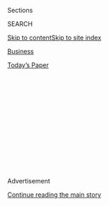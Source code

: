 <div id="app">

<div>

<div>

<div>

<div class="NYTAppHideMasthead css-1q2w90k e1suatyy0">

<div class="section css-ui9rw0 e1suatyy2">

<div class="css-eph4ug er09x8g0">

<div class="css-6n7j50">

</div>

<span class="css-1dv1kvn">Sections</span>

<div class="css-10488qs">

<span class="css-1dv1kvn">SEARCH</span>

</div>

[Skip to content](#site-content)[Skip to site
index](#site-index)

</div>

<div id="masthead-section-label" class="css-1wr3we4 eaxe0e00">

[Business](https://www.nytimes.com/section/business)

</div>

<div class="css-10698na e1huz5gh0">

</div>

</div>

<div id="masthead-bar-one" class="section hasLinks css-15hmgas e1csuq9d3">

<div class="css-uqyvli e1csuq9d0">

</div>

<div class="css-1uqjmks e1csuq9d1">

</div>

<div class="css-9e9ivx">

[](https://myaccount.nytimes.com/auth/login?response_type=cookie&client_id=vi)

</div>

<div class="css-1bvtpon e1csuq9d2">

[Today’s
Paper](https://www.nytimes.com/section/todayspaper)

</div>

</div>

</div>

</div>

<div data-aria-hidden="false">

<div id="site-content" data-role="main">

<div>

<div class="css-1aor85t" style="opacity:0.000000001;z-index:-1;visibility:hidden">

<div class="css-1hqnpie">

<div class="css-epjblv">

<span class="css-17xtcya">[Business](/section/business)</span><span class="css-x15j1o">|</span><span class="css-fwqvlz">Samsung
Bribery Scandal Threatens South Korea Success
Story</span>

</div>

<div class="css-k008qs">

<div class="css-1iwv8en">

<span class="css-18z7m18"></span>

<div>

</div>

</div>

<span class="css-1n6z4y">https://nyti.ms/2lHfurJ</span>

<div class="css-1705lsu">

<div class="css-4xjgmj">

<div class="css-4skfbu" data-role="toolbar" data-aria-label="Social Media Share buttons, Save button, and Comments Panel with current comment count" data-testid="share-tools">

  - 
  - 
  - 
  - 
    
    <div class="css-6n7j50">
    
    </div>

  - 

</div>

</div>

</div>

</div>

</div>

</div>

<div class="css-13pd83m">

</div>

<div id="top-wrapper" class="css-1sy8kpn">

<div id="top-slug" class="css-l9onyx">

Advertisement

</div>

[Continue reading the main
story](#after-top)

<div class="ad top-wrapper" style="text-align:center;height:100%;display:block;min-height:250px">

<div id="top" class="place-ad" data-position="top" data-size-key="top">

</div>

</div>

<div id="after-top">

</div>

</div>

<div id="sponsor-wrapper" class="css-1hyfx7x">

<div id="sponsor-slug" class="css-19vbshk">

Supported by

</div>

[Continue reading the main
story](#after-sponsor)

<div id="sponsor" class="ad sponsor-wrapper" style="text-align:center;height:100%;display:block">

</div>

<div id="after-sponsor">

</div>

</div>

<div class="css-1vkm6nb ehdk2mb0">

# Samsung Bribery Scandal Threatens South Korea Success Story

</div>

<div class="css-79elbk" data-testid="photoviewer-wrapper">

<div class="css-z3e15g" data-testid="photoviewer-wrapper-hidden">

</div>

<div class="css-1a48zt4 ehw59r15" data-testid="photoviewer-children">

![<span class="css-16f3y1r e13ogyst0" data-aria-hidden="true">A bus stop
poster illustrating a political scandal in South Korea shows portraits
of Park Geun-hye, top center, South Korea’s president, the subject of
impeachment proceedings; Choi Soon-sil, her jailed confidante, top left;
and Jay Y. Lee, a vice chairman of Samsung, bottom, who was indicted on
a charge of bribery last
week.</span><span class="css-cnj6d5 e1z0qqy90" itemprop="copyrightHolder"><span class="css-1ly73wi e1tej78p0">Credit...</span><span><span>Lee
Jin-Man/Associated
Press</span></span></span>](https://static01.nyt.com/images/2017/03/05/business/05Samsung1/05Samsung1-articleInline.jpg?quality=75&auto=webp&disable=upscale)

</div>

</div>

<div class="css-xt80pu e12qa4dv0">

<div class="css-18e8msd">

<div class="css-vp77d3 epjyd6m0">

<div class="css-1baulvz">

By [<span class="css-1baulvz" itemprop="name">Choe
Sang-Hun</span>](http://www.nytimes.com/by/choe-sang-hun) and
[<span class="css-1baulvz last-byline" itemprop="name">Paul
Mozur</span>](https://www.nytimes.com/by/paul-mozur)

</div>

</div>

  - March 4,
    2017

  - 
    
    <div class="css-4xjgmj">
    
    <div class="css-d8bdto" data-role="toolbar" data-aria-label="Social Media Share buttons, Save button, and Comments Panel with current comment count" data-testid="share-tools">
    
      - 
      - 
      - 
      - 
        
        <div class="css-6n7j50">
        
        </div>
    
      - 
    
    </div>
    
    </div>

</div>

<div class="css-tk9fsr">

[Leer en
español](https://www.nytimes.com/es/2017/03/09/el-escandalo-de-samsung-amenaza-la-narrativa-de-exito-de-corea-del-sur/ "Read in Spanish")

</div>

</div>

<div class="section meteredContent css-1r7ky0e" name="articleBody" itemprop="articleBody">

<div class="css-1fanzo5 StoryBodyCompanionColumn">

<div class="css-53u6y8">

SEOUL, South Korea — Jay Y. Lee, heir to one of the world’s biggest
corporate empires, followed in the footsteps of his prominent father. He
took charge of key businesses. He hobnobbed with his country’s
president. He brought in new ideas.

Then, [like his
father](http://www.nytimes.com/2008/04/17/business/worldbusiness/17iht-samsung.4.12107507.html),
he was
[charged](https://www.nytimes.com/2017/02/28/world/asia/lee-jae-yong-samsung.html)
with breaking the law.

Mr. Lee, the de facto leader of South Korea’s Samsung Group, was
indicted on a charge of bribery this past week, accused of taking part
in a political scandal that has rocked his home country. The image of a
pillar of industry, [in
handcuffs](https://www.yahoo.com/news/arrested-samsung-heir-appears-handcuffed-questioning-083230348.html),
escorted by the police from jail to meet with prosecutors sent a message
that shocked even a jaded public: South Korea’s postwar economic order
is under threat.

Samsung has experienced this before. Since the 1960s, when the company
was caught smuggling artificial sweetener, its leaders have been in and
out of trouble with minor consequences.
[Twice](http://www.nytimes.com/1996/08/27/world/death-sentence-for-ex-president-chun-a-landmark-for-korea.html),
Mr. Lee’s father was [saved from
prison](http://www.nytimes.com/2009/12/30/business/global/30samsung.html)
by a South Korean president worried that anything that hurt Samsung
could also hurt an economic machine that lifted millions of people from
the ashes of war.

The thought of Mr. Lee in jail has raised a tantalizing prospect for
many South Koreans: This time could be different.

</div>

</div>

<div class="css-1fanzo5 StoryBodyCompanionColumn">

<div class="css-53u6y8">

South Korea’s political turmoil could usher in a new group of leaders
less inclined to treat its business titans with kid gloves. The public
is [increasingly fed
up](https://www.nytimes.com/2016/07/05/business/dealbook/south-korea-targets-executives-pressed-by-an-angry-public.html)
with white-collar crime. Further, South Korea’s unique blend of
business, politics and top-down hierarchical management is looking
increasingly untenable in a modern age of innovation, public
dissatisfaction with the old order and cutthroat competition from China
and the rest of the world.

Mr. Lee and key aides are accused of using bribes to cement the family’s
control of the Samsung empire — an accusation that, if proven, would add
to growing public perception that the country’s business elite are in it
only for themselves. The ensuing scandal threatens to topple South
Korea’s government and lead to tougher moves against big business
here.

Prosecutors also indicted a group of executives tasked with cementing
Mr. Lee’s grip over the sprawling empire — a group that critics say
epitomizes where the country’s business culture went wrong.

South Koreans are now coming to grips with a tale of corporate power and
family intrigue. It includes a mysteriously ill patriarch, a
[Rasputin-like](https://www.nytimes.com/2016/11/01/world/asia/south-korea-park-geun-hye-choi-soon-sil.html)
confidante of the country’s president, a shadowy Samsung office that has
disappeared and reappeared before, and an alleged bribe in the form of a
horse.

But it also includes the growing realization that, to compete, Samsung
and South Korea as a whole will have to take a hard look at the way they
do business.

</div>

</div>

<div class="css-1fanzo5 StoryBodyCompanionColumn">

<div class="css-53u6y8">

“We should not miss this opportunity to cut the corrupt ties between
politics and businesses,” said [Moon
Jae-in](https://www.nytimes.com/2016/12/09/world/asia/south-korea-who-could-replace-park.html),
a lawmaker and opposition leader who is the favorite to become South
Korea’s next president. “Only when Samsung repents its collusion with
politics and its anti-market activities, like seeking political favors,
can it become stronger.”

## Rise of an Empire

Like its home country, Samsung is a giant in transition. The
conglomerate is one of the world’s top sellers of televisions and
smartphones, a key supplier for the innards of Apple’s iPhones, and the
maker of products as varied as cargo ships and credit cards. Its many
companies posted estimated combined sales of $262 billion. By itself, it
accounts for one-fifth of its home country’s exports.

All of that is under pressure. The infamous
[failure](https://www.nytimes.com/2016/10/12/business/international/samsung-galaxy-note7-terminated.html)
of its [fire-prone Galaxy Note 7
smartphone](https://www.nytimes.com/2017/01/23/business/samsung-galaxy-note7-fires.html)
tarnished its name. Chinese
[rivals](https://www.nytimes.com/2016/10/19/business/samsung-galaxy-note7-china-test.html)
are making cheaper — and increasingly sophisticated — phones,
televisions and appliances. Its shipbuilding business is [shedding
jobs](http://english.yonhapnews.co.kr/news/2017/01/12/0200000000AEN20170112002500320.html).
China’s government is investing lavishly to build out rival makers of
microchips and memory. The scandal will delay long-term efforts to
address these
problems.

</div>

</div>

<div style="max-width:100%;margin:0 auto">

<div class="css-17dprlf" data-id="100000004968902" data-slug="samsung-chaebols" style="max-width:600px">

</div>

</div>

<div class="css-1fanzo5 StoryBodyCompanionColumn">

<div class="css-53u6y8">

Mr. Lee still may emerge unscathed. He argues that he didn’t commit
bribery and that, instead, he is the victim of extortion. Samsung said
in a statement that it neither paid bribes nor sought favors, and said
the truth would come to light in court.

But Mr. Lee’s troubles — he was arrested, unprecedented for the leader
of South Korea’s largest company, before he was indicted — were a jolt
to those who assumed Samsung could once again turn to its political ties
for help.

Samsung, which means “three stars” in Korean, has long prospered from
politics. Founded by a grandfather of Mr. Lee as a small fish and
produce trader in 1938, it branched out into new businesses after the
Korean War, including textiles, sugar and alcohol — and later, in 1969,
electronics.

</div>

</div>

<div class="css-1fanzo5 StoryBodyCompanionColumn">

<div class="css-53u6y8">

The expansion was, in many respects, funded by the government. Its
military dictator, [Park
Chung-hee](http://www.nytimes.com/1995/11/24/world/ruthless-ex-dictator-getting-credit-for-south-korea-s-rise.html),
wanted to transform South Korea into a country that made what it needed
and exported the rest. At the same time, Mr. Park and his successors
faced pressure from the country’s struggling populace to get tough on
businesses that were seen as profiting from the government’s efforts to
kick-start the economy.

The two sides struck a compromise. Mr. Park allowed Mr. Lee’s
grandfather and other business leaders to keep their wealth. In return,
he urged them to invest in the country’s economic development and to
back his push to make South Korea an export powerhouse. To help, he
plied them with cheap bank loans, beneficial “buy Korea” policies and
other inducements.

This business-government partnership helped wealthy business leaders and
their families squeeze out smaller businesses and international
competitors. Those groups came to be known as
[chaebol](https://www.nytimes.com/2017/02/17/business/south-korea-chaebol-samsung.html),
or “rich clan” in Korean, and they dominate South Korea’s economic life
to this day. The nation’s top 10 chaebol generate combined annual
revenue equivalent to 80 percent of South Korea’s total economic output,
according to analyst estimates.

“To South Koreans, chaebol have two faces,” said Kim Sang-jo, an
economist at Hansung University in Seoul and an authority on Samsung.
“On one hand, chaebol symbolize corrupt ties between business and
politics, so people call for reforming chaebol. On the other hand, the
economy is so heavily dependent on chaebol that people fear that shaking
them too much might make them collapse.”

“South Korean people,” he added, “have never had a chance to learn how a
modern globalized company should be run.”

Jay Y. Lee’s father, Lee Kun-hee, became Samsung’s chairman after his
father, Lee Byung-chull, [died
in 1987](http://www.nytimes.com/1987/11/20/obituaries/lee-byung-chull-77-industrialist-of-korea.html).
He faced an immediate challenge: South Korea’s economy had become one of
the most successful in Asia, but abroad its products were seen as cheap
and unreliable.

In a move that is now part of Samsung’s internal lore, Lee Kun-hee told
his (mostly male) executives to “change everything except your wife and
kids” and worked to improve Samsung’s quality. He brought in foreign
experts. When one batch of phones turned out to be defective, in 1995,
he gathered thousands of them into a pile at one of Samsung’s factories
and set them on fire. The effort worked. Today Samsung is one of a very
few electronics makers to command premium prices for its high-end
televisions, smartphones and kitchen appliances.

</div>

</div>

<div class="css-1fanzo5 StoryBodyCompanionColumn">

<div class="css-53u6y8">

But Samsung also found itself repeatedly entangled in some of South
Korea’s biggest corruption scandals. Lee Kun-hee was twice convicted,
first of bribery and then of tax evasion. Each time, he received a
suspended prison term and was later pardoned by the president.

In 2014, Lee Kun-hee [had a heart
attack](https://www.nytimes.com/2014/05/12/business/international/samsungs-chairman-has-surgery-after-heart-attack.html)
and disappeared from public view. Samsung has said he is incapacitated,
but it hasn’t released details. Still, thanks to a powerful group of
executives and advisers, the Lee family’s grip on Samsung remained
unchallenged.

</div>

</div>

<div class="css-79elbk" data-testid="photoviewer-wrapper">

<div class="css-z3e15g" data-testid="photoviewer-wrapper-hidden">

</div>

<div class="css-1a48zt4 ehw59r15" data-testid="photoviewer-children">

![<span class="css-16f3y1r e13ogyst0" data-aria-hidden="true">Jay Y.
Lee, a vice chairman of Samsung and de facto chairman of the company,
arriving for questioning last month at the office of a special
prosecutor investigating a corruption scandal in
Seoul.</span><span class="css-cnj6d5 e1z0qqy90" itemprop="copyrightHolder"><span class="css-1ly73wi e1tej78p0">Credit...</span><span>Jung
Yeon-Je/Agence France-Presse — Getty
Images</span></span>](https://static01.nyt.com/images/2017/03/05/business/05SAMSUNG2/05SAMSUNG2-articleInline.jpg?quality=75&auto=webp&disable=upscale)

</div>

</div>

<div class="css-1fanzo5 StoryBodyCompanionColumn">

<div class="css-53u6y8">

## A New Generation

When Lee Kun-hee’s son, Jay Y. Lee, now 48, took effective reins of the
family empire, he didn’t do it alone.

The Lee family’s ownership in the various Samsung companies isn’t clear
because many are not publicly traded, but it is widely believed to hold
only small minority stakes. Instead, it controls the companies through
loyal executives, as well as through interlocking contracts and
shareholdings between the companies and other shadowy links.

At Samsung, some of the most loyal executives staffed the corporate
strategy office. The office linked Samsung’s chairman with a host of
professional executives who run dozens of individual Samsung
subsidiaries, which together now employ a half-million people globally.
But the office had a less publicized role: It worked to enable the Lee
family to pull off the dynastic transfer of control over Samsung’s
management.

Mr. Lee, polite and casual where his father could be remote and distant,
by title a Samsung vice chairman, had the appearance of a with-it
executive who wanted to bring Samsung into the modern era. Though
Samsung’s electronics arm made cutting-edge hardware, it was largely
missing out on the boom in mobile apps and online services. He also
believed that Samsung’s strict corporate culture was holding back
innovation.

</div>

</div>

<div class="css-1fanzo5 StoryBodyCompanionColumn">

<div class="css-53u6y8">

In a few ways, under Mr. Lee, Samsung began to loosen up. He began a
campaign to discourage managers from using harsh language with
underlings, a common occurrence in South Korean offices. He also pledged
to cut meetings and office hours, encouraged workers to challenge their
bosses, and barred employees from using hierarchical titles in
addressing one another — a norm in the South Korean corporate world. The
initiative, heavily touted by the company, was called Start-Up Samsung.

But critics still saw a top-down approach. For example, the company
announced Start-Up Samsung with a coordinated pledge from top
executives.

Some current and former employees, who spoke on condition of anonymity
for fear of losing their jobs, said pressure from the top has only grown
worse under Mr. Lee. Samsung’s phone business — which was losing market
share [in China and
elsewhere](https://www.nytimes.com/2015/04/02/technology/personaltech/with-galaxy-s6-and-s6-edge-samsung-tries-to-regain-its-footing.html)
to cheap and increasingly sophisticated Chinese products made by Huawei
and OnePlus — had made gains against Apple at the top end of the
smartphone market. Hoping to capitalize, Samsung executives rushed to
get its most powerful phone yet, the Galaxy Note 7, on the market before
Apple introduced its new iPhone 7.

The result was disaster. First, a few Note 7 phones [caught
fire](https://www.nytimes.com/2016/09/10/technology/samsung-galaxy-consumer-product-safety.html).
Then, after [an embarrassing and costly
recall](https://www.nytimes.com/2016/09/03/business/samsung-galaxy-note-battery.html),
some [new versions caught on
fire](https://www.nytimes.com/2016/10/11/business/samsung-galaxy-note-fires.html)
too. In an unusual move in the gadget business, Samsung pulled the phone
from the market and canceled it. Kim Sang-jo, the Hansung University
economist, and other outside experts blamed Mr. Lee and the corporate
strategy office for the Note 7 debacle, saying they pushed big goals
without listening to lower-level managers.

At the same time, the corporate strategy office was coming under fire
for another move, a deal that would strengthen the family’s hold on
Samsung — but one that would also engulf it in scandal.

## Turmoil at the Top

Under that office, Samsung pushed a merger of two of its units, Cheil
Industries and Samsung C\&T. Many outside shareholders [opposed the
move](https://www.nytimes.com/2015/06/05/business/dealbook/an-activist-investor-takes-aim-at-bid-for-samsung.html),
which would cement Mr. Lee’s control over the whole conglomerate.

The trick was getting government approval — and to win it, prosecutors
say, Mr. Lee and the corporate strategy office broke the law.

</div>

</div>

<div class="css-1fanzo5 StoryBodyCompanionColumn">

<div class="css-53u6y8">

According to prosecutors, Mr. Lee met with South Korea’s president, Park
Geun-hye, three times in an effort to cement the deal and smooth Mr.
Lee’s rise to power. In return, they say, Ms. Park, who has been
impeached, asked Mr. Lee to support two foundations controlled by her
secret confidante, a woman named [Choi
Soon-sil](https://www.nytimes.com/2016/10/28/world/asia/south-korea-choi-soon-sil.html).
According to prosecutors, Mr. Lee and members of Samsung’s corporate
strategy office gave foundations and businesses linked to Ms. Choi $38
million. Samsung’s contributions to Ms. Choi included an [$900,000
horse](https://www.washingtonpost.com/world/samsung-scion-to-be-indicted-on-bribery-charges/2017/02/28/b5988fca-863c-4ca7-8b7d-9e105549d9a9_story.html?utm_term=.7eb096d19257)
for her [equestrian
daughter](https://www.nytimes.com/2017/01/02/world/asia/south-korea-scandal-choi-soon-sil-daughter.html).

</div>

</div>

<div class="css-79elbk" data-testid="photoviewer-wrapper">

<div class="css-z3e15g" data-testid="photoviewer-wrapper-hidden">

</div>

<div class="css-1a48zt4 ehw59r15" data-testid="photoviewer-children">

<div class="css-1xdhyk6 erfvjey0">

<span class="css-1ly73wi e1tej78p0">Image</span>

<div class="css-zjzyr8">

<div data-testid="lazyimage-container" style="height:266.5964912280702px">

</div>

</div>

</div>

<span class="css-16f3y1r e13ogyst0" data-aria-hidden="true">Lee Kun-hee,
the former Samsung Group chairman and the father of Jay Y. Lee, the
company’s de facto chairman, leaves after his trial for tax evasion at a
Seoul court in 2008. He was handed a suspended three-year jail
term.</span><span class="css-cnj6d5 e1z0qqy90" itemprop="copyrightHolder"><span class="css-1ly73wi e1tej78p0">Credit...</span><span>Jo
Yong-hak/Reuters</span></span>

</div>

</div>

<div class="css-1fanzo5 StoryBodyCompanionColumn">

<div class="css-53u6y8">

The country’s national pension fund, a major shareholder of the two
Samsung companies, [approved the
deal](https://www.nytimes.com/2016/12/31/world/asia/south-korea-samsung-merger-moon-hyung-pyo.html).
According to prosecutors, the completed merger increased the stock value
of the Lee family by at least $758 million. The country’s national
pension fund lost at least $123 million on the deal.

In a statement, Samsung said shareholders of both companies approved the
deal before any donations were made. But it also said it introduced
measures to manage donations, including greater public disclosure and
more reviews by executives and directors.

Ms. Choi’s relationship with Ms. Park last year ignited a nationwide
scandal. Ms. Choi, who has no formal government title, was reported to
have been involved with writing Ms. Park’s speeches, choosing top
government officials and even selecting her outfits. As the scandal
spread, the alleged bribes came to the attention of prosecutors.

For many South Koreans, the scandal resonates. Ms. Park, who could soon
be [removed from
office](https://www.nytimes.com/2016/12/22/world/asia/south-korea-president-park-impeachment.html),
is the daughter of the dictator who gave Mr. Lee’s family the support to
broaden Samsung into the giant it is today. It also underscores the
perception that today’s chaebol leaders are hurting more than they are
helping the country.

Others have said that the company culture has grown more strict since
Mr. Lee’s father was incapacitated and pressures on the company to
perform well under Mr. Lee grew.

</div>

</div>

<div class="css-1fanzo5 StoryBodyCompanionColumn">

<div class="css-53u6y8">

“They forgot their fathers’ and grandfathers’ entrepreneurship,” said
Mr. Moon, the opposition leader, referring to Mr. Lee and other
third-generation chaebol leaders, “and chose to make easy money.”

Stung by the scandal, Samsung closed the corporate strategy office.
Skeptics point out that Samsung has done that before. Mr. Lee’s father
disbanded the office when he ran into legal trouble, only to
re-establish it under its current name once those troubles blew over.
Its functions may simply migrate to another part of the empire, they
say.

“The mission right now is to save Jay Y. Lee,” said Chang Sea-jin, a
professor at the National University of Singapore. “It’s like ‘Saving
Private Ryan.’”

Samsung said in a statement that its companies would be managed
independently by its chief executives and directors.

But there is reason to believe this time could be different.

Already Mr. Lee has been punished more than his father, who never spent
any time in jail. The case also implicates South Korea’s president,
while approval ratings for her pro-business party have plummeted,
meaning political protection from the top is less likely. And public
anger about collusion between companies and the government has never
been greater, with protests breaking out this year.

It isn’t clear whether somebody else may emerge to lead Samsung. Lee
Boo-jin, Mr. Lee’s sister and the country’s richest woman, runs the
Samsung affiliate Hotel Shilla, which also operates duty-free shops.
With her brother in jail, some analysts speculated that she might try to
increase her profile within the vast corporate empire. But most analysts
say Samsung’s complicated hierarchy is already dominated by executives
loyal to Mr. Lee.

While analysts warn it isn’t likely anything will immediately change,
Samsung is undoubtedly facing a new level of pressure and scrutiny.

</div>

</div>

<div class="css-1fanzo5 StoryBodyCompanionColumn">

<div class="css-53u6y8">

“The thing about Samsung is, it’s a giant wound-up ball of yarn of
cross-holdings,” said Geoffrey Cain, the author of a coming book on
Samsung. “The setup is so complicated that sometimes I wonder if a group
of smart people could find a way to tug at the right connection and find
a way to loosen it up, to unravel it a bit, just to see if they could
pull it away from the company.”

He added, “That’s never happened in Korea before.”

</div>

</div>

</div>

<div>

</div>

<div>

</div>

<div>

</div>

<div>

<div id="bottom-wrapper" class="css-1ede5it">

<div id="bottom-slug" class="css-l9onyx">

Advertisement

</div>

[Continue reading the main
story](#after-bottom)

<div id="bottom" class="ad bottom-wrapper" style="text-align:center;height:100%;display:block;min-height:90px">

</div>

<div id="after-bottom">

</div>

</div>

</div>

</div>

</div>

## Site Index

<div>

</div>

## Site Information Navigation

  - [© <span>2020</span> <span>The New York Times
    Company</span>](https://help.nytimes.com/hc/en-us/articles/115014792127-Copyright-notice)

<!-- end list -->

  - [NYTCo](https://www.nytco.com/)
  - [Contact
    Us](https://help.nytimes.com/hc/en-us/articles/115015385887-Contact-Us)
  - [Work with us](https://www.nytco.com/careers/)
  - [Advertise](https://nytmediakit.com/)
  - [T Brand Studio](http://www.tbrandstudio.com/)
  - [Your Ad
    Choices](https://www.nytimes.com/privacy/cookie-policy#how-do-i-manage-trackers)
  - [Privacy](https://www.nytimes.com/privacy)
  - [Terms of
    Service](https://help.nytimes.com/hc/en-us/articles/115014893428-Terms-of-service)
  - [Terms of
    Sale](https://help.nytimes.com/hc/en-us/articles/115014893968-Terms-of-sale)
  - [Site
    Map](https://spiderbites.nytimes.com)
  - [Help](https://help.nytimes.com/hc/en-us)
  - [Subscriptions](https://www.nytimes.com/subscription?campaignId=37WXW)

</div>

</div>

</div>

</div>
